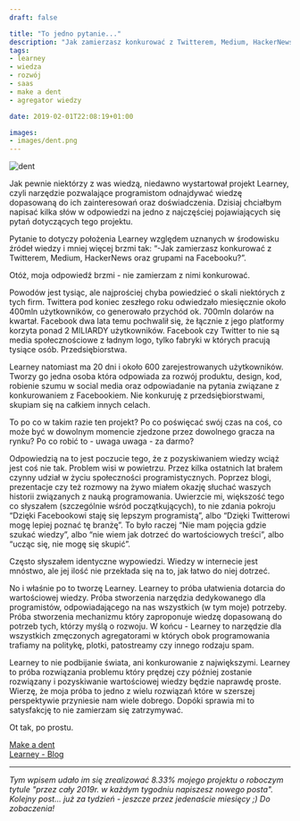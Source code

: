 ```yaml
---
draft: false

title: "To jedno pytanie..."
description: "Jak zamierzasz konkurować z Twitterem, Medium, HackerNews oraz grupami na Facebooku?"
tags: 
- learney
- wiedza
- rozwój
- saas
- make a dent
- agregator wiedzy

date: 2019-02-01T22:08:19+01:00

images:
- images/dent.png
---
```


![dent](/images/dent.png)

Jak pewnie niektórzy z was wiedzą, niedawno wystartował projekt Learney, czyli narzędzie pozwalające programistom odnajdywać wiedzę dopasowaną do ich zainteresowań oraz doświadczenia. Dzisiaj chciałbym napisać kilka słów w odpowiedzi na jedno z najczęściej pojawiających się pytań dotyczących tego projektu.

Pytanie to dotyczy położenia Learney względem uznanych w środowisku źródeł wiedzy i mniej więcej brzmi tak: “-Jak zamierzasz konkurować z Twitterem, Medium, HackerNews oraz grupami na Facebooku?”.

Otóż, moja odpowiedź brzmi - nie zamierzam z nimi konkurować.

Powodów jest tysiąc, ale najprościej chyba powiedzieć o skali niektórych z tych firm. Twittera pod koniec zeszłego roku odwiedzało miesięcznie około 400mln użytkowników, co generowało przychód ok. 700mln dolarów na kwartał. Facebook dwa lata temu pochwalił się, że łącznie z jego platformy korzyta ponad 2 MILIARDY użytkowników. Facebook czy Twitter to nie są media społecznościowe z ładnym logo, tylko fabryki w których pracują tysiące osób. Przedsiębiorstwa.

Learney natomiast ma 20 dni i około 600 zarejestrowanych użytkowników. Tworzy go jedna osoba która odpowiada za rozwój produktu, design, kod, robienie szumu w social media oraz odpowiadanie na pytania związane z konkurowaniem z Facebookiem. Nie konkuruję z przedsiębiorstwami, skupiam się na całkiem innych celach.

To po co w takim razie ten projekt? Po co poświęcać swój czas na coś, co może być w dowolnym momencie zjedzone przez dowolnego gracza na rynku? Po co robić to - uwaga uwaga - za darmo?

Odpowiedzią na to jest poczucie tego, że z pozyskiwaniem wiedzy wciąż jest coś nie tak. Problem wisi w powietrzu. Przez kilka ostatnich lat brałem czynny udział w życiu społeczności programistycznych. Poprzez blogi, prezentacje czy też rozmowy na żywo miałem okazję słuchać waszych historii związanych z nauką programowania. Uwierzcie mi, większość tego co słyszałem (szczególnie wśród początkujących), to nie zdania pokroju “Dzięki Facebookowi staję się lepszym programistą”, albo “Dzięki Twitterowi mogę lepiej poznać tę branżę”. To było raczej “Nie mam pojęcia gdzie szukać wiedzy”, albo “nie wiem jak dotrzeć do wartościowych treści”, albo “ucząc się, nie mogę się skupić”.

Często słyszałem identyczne wypowiedzi. Wiedzy w internecie jest mnóstwo, ale jej ilość nie przekłada się na to, jak łatwo do niej dotrzeć.

No i właśnie po to tworzę Learney. Learney to próba ułatwienia dotarcia do wartościowej wiedzy. Próba stworzenia narzędzia dedykowanego dla programistów, odpowiadającego na nas wszystkich (w tym moje) potrzeby. Próba stworzenia mechanizmu który zaproponuje wiedzę dopasowaną do potrzeb tych, którzy myślą o rozwoju. W końcu - Learney to narzędzie dla wszystkich zmęczonych agregatorami w których obok programowania trafiamy na politykę, plotki, patostreamy czy innego rodzaju spam.

Learney to nie podbijanie świata, ani konkurowanie z największymi. Learney to próba rozwiązania problemu który prędzej czy później zostanie rozwiązany i pozyskiwanie wartościowej wiedzy będzie naprawdę proste. Wierzę, że moja próba to jedno z wielu rozwiązań które w szerszej perspektywie przyniesie nam wiele dobrego. Dopóki sprawia mi to satysfakcję to nie zamierzam się zatrzymywać.

Ot tak, po prostu.

[Make a dent](https://m.signalvnoise.com/reconsider/)  
[Learney - Blog](https://blog.learney.io)

---

_Tym wpisem udało im się zrealizować 8.33% mojego projektu o roboczym tytule "przez cały 2019r. w każdym tygodniu napiszesz nowego posta". Kolejny post... już za tydzień - jeszcze przez jedenaście miesięcy ;) Do zobaczenia!_